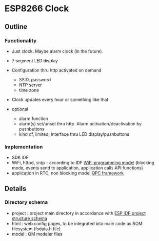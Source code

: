 # ESP8266 Clock

## Outline

### Functionality

* Just clock. Maybe alarm clock (in the future).
* 7 segment LED display
* Configuration thru http activated on demand
  - SSID, password
  - NTP server
  - time zone
* Clock updates every hour or something like that

* optional 
  - alarm function
  - alarm(s) set/unset thru http. Alarm activation/deactivation by pushbuttons
  - kind of, limited, interface thru LED display/pushbuttons

### Implementation

* SDK IDF 
* WiFi, httpd, sntp - according to IDF [WiFi programming model](https://docs.espressif.com/projects/esp-idf/en/latest/api-guides/wifi.html) (blocking mode, events send to application, application calls API functions) 
* application in RTC, non blocking model [QPC framework](https://www.state-machine.com/qpc/freertos.html)

## Details

### Directory schema
* project : project main directory in accordance with [ESP IDF project structure schema](https://docs.espressif.com/projects/esp8266-rtos-sdk/en/latest/get-started/index.html#start-a-project)
* html : web config pages, to be integrated into main code as ROM filesystem (fsdata.h file)
* model : QM modeler files